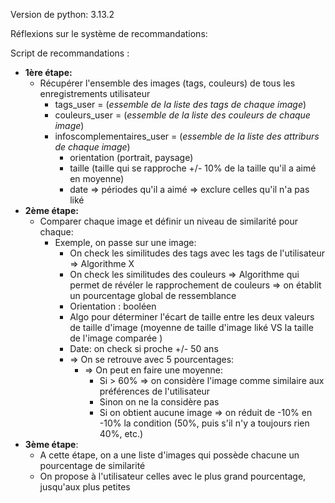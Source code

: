 Version de python: 3.13.2

Réflexions sur le système de recommandations:

Script de recommandations :
- **1ère étape:**
	- Récupérer l'ensemble des images (tags, couleurs) de tous les enregistrements utilisateur
		- tags_user = (*essemble de la liste des tags de chaque image*)
		- couleurs_user = (*essemble de la liste des couleurs de chaque image*)
		- infoscomplementaires_user = (*essemble de la liste des attriburs de chaque image*)
			- orientation (portrait, paysage)
			- taille (taille qui se rapproche +/- 10% de la taille qu'il a aimé en moyenne)
			- date => périodes qu'il a aimé => exclure celles qu'il n'a pas liké
- **2ème étape:**
	- Comparer chaque image et définir un niveau de similarité pour chaque:
		- Exemple, on passe sur une image:
			- On check les similitudes des tags avec les tags de l'utilisateur => Algorithme X
			- On check les similitudes des couleurs => Algorithme qui permet de révéler le rapprochement de couleurs => on établit un pourcentage global de ressemblance
			- Orientation : booléen
			- Algo pour déterminer l'écart de taille entre les deux valeurs de taille d'image (moyenne de taille d'image liké VS la taille de l'image comparée )
			- Date: on check si proche +/- 50 ans
			- => On se retrouve avec 5 pourcentages:
				- => On peut en faire une moyenne:
					- Si > 60% => on considère l'image comme similaire aux préférences de l'utilisateur
					- Sinon on ne la considère pas
					- Si on obtient aucune image => on réduit de -10% en -10% la condition (50%, puis s'il n'y a toujours rien 40%, etc.)
- **3ème étape**:
	- A cette étape, on a une liste d'images qui possède chacune un pourcentage de similarité
	- On propose à l'utilisateur celles avec le plus grand pourcentage, jusqu'aux plus petites